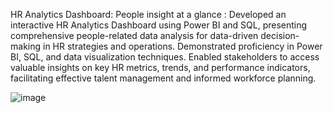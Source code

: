 HR Analytics Dashboard: People insight at a glance :
Developed an interactive HR Analytics Dashboard using Power BI and SQL, presenting comprehensive people-related data analysis for data-driven decision-making in HR strategies and operations. Demonstrated proficiency in Power BI, SQL, and data visualization techniques.
Enabled stakeholders to access valuable insights on key HR metrics, trends, and performance indicators, facilitating effective talent management and informed workforce planning.

![image](https://github.com/Kapoormehul/HR-Dashboard/assets/145357782/77ec619b-a307-4c76-bd9c-508a71e9eecc)
